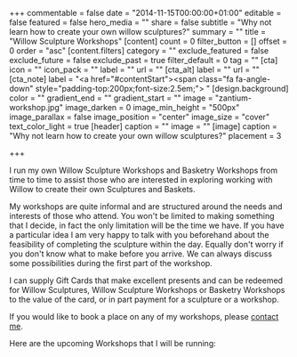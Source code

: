 +++
commentable = false
date = "2014-11-15T00:00:00+01:00"
editable = false
featured = false
hero_media = ""
share = false
subtitle = "Why not learn how to create your own willow sculptures?"
summary = ""
title = "Willow Sculpture Workshops"
[content]
count = 0
filter_button = []
offset = 0
order = "asc"
[content.filters]
category = ""
exclude_featured = false
exclude_future = false
exclude_past = true
filter_default = 0
tag = ""
[cta]
icon = ""
icon_pack = ""
label = ""
url = ""
[cta_alt]
label = ""
url = ""
[cta_note]
label = "<a href=\"#contentStart\"><span class=\"fa fa-angle-down\" style=\"padding-top:200px;font-size:2.5em;\">&nbsp;</span></a>"
[design.background]
color = ""
gradient_end = ""
gradient_start = ""
image = "zantium-workshop.jpg"
image_darken = 0
image_min_height = "500px"
image_parallax = false
image_position = "center"
image_size = "cover"
text_color_light = true
[header]
caption = ""
image = ""
[image]
caption = "Why not learn how to create your own willow sculptures?"
placement = 3

+++
<p class="lead">I run my own Willow Sculpture Workshops and Basketry Workshops from time to time to assist those who are interested in exploring working with Willow to create their own Sculptures and Baskets.</p>

My workshops are quite informal and are structured around the needs and
interests of those who attend. You won't be limited to making something
that I decide, in fact the only limitation will be the time we have. If
you have a particular idea I am very happy to talk with you beforehand
about the feasibility of completing the sculpture within the day. Equally
don't worry if you don't know what to make before you arrive. We can always
discuss some possibilities during the first part of the workshop.

I can supply Gift Cards that make excellent presents and can be redeemed
for Willow Sculptures, Willow Sculpture Workshops or Basketry Workshops to
the value of the card, or in part payment for a sculpture or a workshop.

If you would like to book a place on any of my workshops, please [contact me](/#contact).

Here are the upcoming Workshops that I will be running: